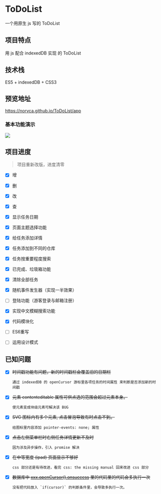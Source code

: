 

# ToDoList

一个用原生 js 写的 ToDoList



## 项目特点

用 js 配合 indexedDB 实现 的 ToDoList 



## 技术栈

ES5 + indexedDB + CSS3 



## 预览地址

https://norvca.github.io/ToDoList/app

### 基本功能演示

![](http://g.recordit.co/0hhMlzvanm.gif)



## 项目进度

>  项目重新改版，进度清零

- [x] 增
- [x] 删
- [x] 改
- [x] 查
- [x] 显示任务日期
- [x] 页面主题选择功能
- [x] 给任务添加详情
- [x] 任务添加到不同的仓库
- [x] 任务按重要程度搜索
- [x] 已完成、垃圾箱功能
- [x] 清除全部任务
- [x] 随机事件发生器（实现一半效果）
- [ ] 登陆功能（游客登录与邮箱注册）
- [x] 实现中文模糊搜索功能
- [x] 代码模块化
- [ ] ES6重写
- [ ] 运用设计模式


## 已知问题

- [x] ~~时间戳功能有问题，新的时间戳栏会覆盖旧的日期栏~~

      通过 indexedDB 的 openCursor 游标里各项任务的时间属性 来判断是否添加新的时间戳

- [x] ~~元素 contenteditable 属性可供点选的范围会超过元素本身。~~

      使元素变成块级元素可解决该 BUG

- [x] ~~SVG 图标内有多个元素, 点击冒泡导致有时点击不到。~~

      给图标里内容添加 pointer-events: none; 属性

- [x] ~~点击左侧菜单栏时右侧任务详情更新不及时~~

      因为涉及异步操作，引入 promise 解决

- [x] ~~在中等宽度 (ipad) 页面显示不够好~~

      css 部分还是有待改进，看完 css: the missing manual 回来改进 css 部分

- [x] ~~数据库中  [xxx.openCursor().onsuccess](https://github.com/norvca/ToDoList/blob/1935a84e905c1bcc7dcb5afc021bc6603b771977/app/assets/js/modules/DB.js#L132)   里的代码里的代码会多执行一次~~

      没有把代码放入 `if(cursor)` 的判断条件里，会导致多执行一次。